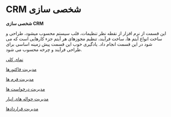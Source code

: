 # CRM شخصی سازی       

**شخصی سازی CRM**

این قسمت از نرم افزار از نقطه نظر تنظیمات، قلب سیستم محسوب میشود، طراحی و ساخت انواع آیتم ها، ساخت فرآیند، تنظیم مجوزهای هر آیتم جزء کارهایی است که می شود در این قسمت انجام داد. یادگیری خوب این قسمت پیش زمینه اساسی برای طراحی فرآیند و چرخه محسوب می شود.

[نمای کلی](Personalizing/Totalview.md)

[مدیریت فاکتورها](Personalizing/FactorsManagement.md)

[مدیریت فرم ها](Personalizing/FormsManagement.md)

[مدیریت درخواست ها](Personalizing/RequestsManagement.md)

[مدیریت حواله های انبار](Personalizing/Warehousedraftmanagement.md)

[مدیریت قراردادها](Personalizing/ContractManagement.md)